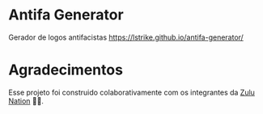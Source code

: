 # Antifa Generator

Gerador de logos antifacistas
https://lstrike.github.io/antifa-generator/

# Agradecimentos

Esse projeto foi construido colaborativamente com os integrantes da [Zulu Nation](https://www.twitch.tv/bambatatech) 🤎🖤.
